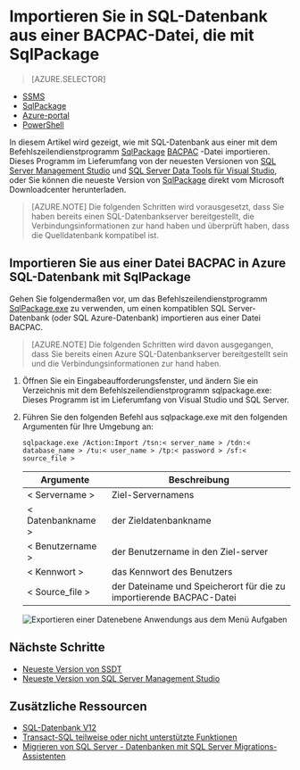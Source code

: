 <properties
   pageTitle="Importieren Sie in SQL-Datenbank aus einer BACPAC-Datei, die mit SqlPackage"
   description="Microsoft Azure SQL-Datenbank Datenbankmigration Datenbank zu importieren, Sqlpackage BACPAC Datei importieren"
   services="sql-database"
   documentationCenter=""
   authors="CarlRabeler"
   manager="jhubbard"
   editor=""/>

<tags
   ms.service="sql-database"
   ms.devlang="NA"
   ms.topic="article"
   ms.tgt_pltfrm="NA"
   ms.workload="sqldb-migrate"
   ms.date="08/24/2016"
   ms.author="carlrab"/>

# <a name="import-to-sql-database-from-a-bacpac-file-using-sqlpackage"></a>Importieren Sie in SQL-Datenbank aus einer BACPAC-Datei, die mit SqlPackage

> [AZURE.SELECTOR]
- [SSMS](sql-database-cloud-migrate-compatible-import-bacpac-ssms.md)
- [SqlPackage](sql-database-cloud-migrate-compatible-import-bacpac-sqlpackage.md)
- [Azure-portal](sql-database-import.md)
- [PowerShell](sql-database-import-powershell.md)

In diesem Artikel wird gezeigt, wie mit SQL-Datenbank aus einer mit dem Befehlszeilendienstprogramm [SqlPackage](https://msdn.microsoft.com/library/hh550080.aspx) [BACPAC](https://msdn.microsoft.com/library/ee210546.aspx#Anchor_4) -Datei importieren. Dieses Programm im Lieferumfang von der neuesten Versionen von [SQL Server Management Studio](https://msdn.microsoft.com/library/mt238290.aspx) und [SQL Server Data Tools für Visual Studio](https://msdn.microsoft.com/library/mt204009.aspx), oder Sie können die neueste Version von [SqlPackage](https://www.microsoft.com/en-us/download/details.aspx?id=53876) direkt vom Microsoft Downloadcenter herunterladen.


> [AZURE.NOTE] Die folgenden Schritten wird vorausgesetzt, dass Sie haben bereits einen SQL-Datenbankserver bereitgestellt, die Verbindungsinformationen zur hand haben und überprüft haben, dass die Quelldatenbank kompatibel ist.

## <a name="import-from-a-bacpac-file-into-azure-sql-database-using-sqlpackage"></a>Importieren Sie aus einer Datei BACPAC in Azure SQL-Datenbank mit SqlPackage

Gehen Sie folgendermaßen vor, um das Befehlszeilendienstprogramm [SqlPackage.exe](https://msdn.microsoft.com/library/hh550080.aspx) zu verwenden, um einen kompatiblen SQL Server-Datenbank (oder SQL Azure-Datenbank) importieren aus einer Datei BACPAC.

> [AZURE.NOTE] Die folgenden Schritten wird davon ausgegangen, dass Sie bereits einen Azure SQL-Datenbankserver bereitgestellt sein und die Verbindungsinformationen zur hand haben.

1. Öffnen Sie ein Eingabeaufforderungsfenster, und ändern Sie ein Verzeichnis mit dem Befehlszeilendienstprogramm sqlpackage.exe: Dieses Programm ist im Lieferumfang von Visual Studio und SQL Server.
2. Führen Sie den folgenden Befehl aus sqlpackage.exe mit den folgenden Argumenten für Ihre Umgebung an:

    `sqlpackage.exe /Action:Import /tsn:< server_name > /tdn:< database_name > /tu:< user_name > /tp:< password > /sf:< source_file >`

  	| Argumente  | Beschreibung  |
  	|---|---|
  	| < Servername >  | Ziel-Servernamens  |
  	| < Datenbankname >  | der Zieldatenbankname  |
  	| < Benutzername >  | der Benutzername in den Ziel-server |
  	| < Kennwort >  | das Kennwort des Benutzers  |
  	| < Source_file >  | der Dateiname und Speicherort für die zu importierende BACPAC-Datei  |

    ![Exportieren einer Datenebene Anwendungs aus dem Menü Aufgaben](./media/sql-database-cloud-migrate/TestForCompatibilityUsingSQLPackage01c.png)

## <a name="next-steps"></a>Nächste Schritte

- [Neueste Version von SSDT](https://msdn.microsoft.com/library/mt204009.aspx)
- [Neueste Version von SQL Server Management Studio](https://msdn.microsoft.com/library/mt238290.aspx)

## <a name="additional-resources"></a>Zusätzliche Ressourcen

- [SQL-Datenbank V12](sql-database-v12-whats-new.md)
- [Transact-SQL teilweise oder nicht unterstützte Funktionen](sql-database-transact-sql-information.md)
- [Migrieren von SQL Server - Datenbanken mit SQL Server Migrations-Assistenten](http://blogs.msdn.com/b/ssma/)
